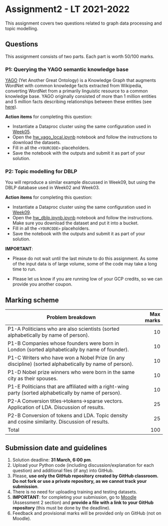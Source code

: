 # Assignment2 - LT 2021-2022

This assignment covers two questions related to graph data processing and topic modelling.

## Questions

This assignment consists of two parts. Each part is worth 50/100 marks.

### P1: Querying the YAGO semantic knowledge base

[YAGO](https://dl.acm.org/doi/10.1145/1242572.1242667) (Yet Another Great Ontology) is a Knowledge Graph that augments WordNet with common knowledge facts extracted from Wikipedia, converting WordNet from a primarily linguistic resource to a common knowledge base. YAGO originally consisted of more than 1 million entities and 5 million facts describing relationships between these entities (see [here](https://paperswithcode.com/dataset/yago)).

**Action items** for completing this question:
* Instantiate a Dataproc cluster using the same configuration used in [Week05](https://github.com/lse-st446/lectures2022/tree/main/Week05).
* Open the [hw_yago_local.ipynb](./hw_yago_local.ipynb) notebook and follow the instructions to download the datasets.
* Fill in all the ``<YOURCODE>`` placeholders.
* Save the notebook with the outputs and submit it as part of your solution.

### P2: Topic modelling for DBLP

You will reproduce a similar example discussed in Week09, but using the DBLP database used in Week02 and Week03.

**Action items** for completing this question:
* Instantiate a Dataproc cluster using the same configuration used in [Week09](https://github.com/lse-st446/lectures2022/tree/main/Week09).
* Open the [hw_dblp.ipynb.ipynb](./hw_dblp.ipynb) notebook and follow the instructions. Make sure you download the dataset and put it into a bucket.
* Fill in all the ``<YOURCODE>`` placeholders.
* Save the notebook with the outputs and submit it as part of your solution.

**IMPORTANT**:

* Please do not wait until the last minute to do this assignment. As some of the input data is of large volume, some of the code may take a long time to run.

* Please let us know if you are running low of your GCP credits, so we can provide you another coupon.

## Marking scheme

| **Problem breakdown** | **Max marks** |
|-------------------|--------------:|
| P1-A Politicians who are also scientists (sorted alphabetically by name of person). | 10 |
| P1-B Companies whose founders were born in London (sorted alphabetically by name of founder). | 10 |
| P1-C Writers who have won a Nobel Prize (in any discipline) (sorted alphabetically by name of person). | 10 |
| P1-D Nobel prize winners who were born in the same city as their spouses. | 10 |
| P1-E Politicians that are affiliated with a right-wing party (sorted alphabetically by name of person). | 10 |
| P2-A Conversion titles->tokens->sparse vectors. Application of LDA. Discussion of results. | 25 |
| P2-B Conversion of tokens and LDA. Topic density and cosine similarity. Discussion of results. | 25 |
| Total | 100 |

## Submission date and guidelines

1. Solution deadline: **31 March, 6:00 pm**.
2. Upload your Python code (including discussion/explanation for each question) and additional files (if any) into GitHub. 
3. Please, **use only the GitHub repository created by GitHub classroom. Do not fork or use a private repository, as we cannot track your submission**.
4. There is no need for uploading training and testing datasets.
5. **IMPORTANT**: for completing your submission, go to [Moodle](https://moodle.lse.ac.uk/mod/assign/view.php?id=1080400) (Assessment 2 section) and **provide a file with a link to your GitHub repository** (this must be done by the deadline). 
6. Feedback and provisional marks will be provided only on GitHub (not on Moodle).

